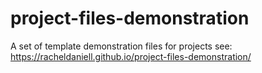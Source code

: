 # project-files-demonstration
 A set of template demonstration files for projects
 see: https://racheldaniell.github.io/project-files-demonstration/

